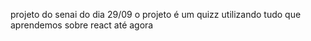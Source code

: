projeto do senai do dia 29/09
o projeto é um quizz utilizando tudo que aprendemos sobre react até agora
